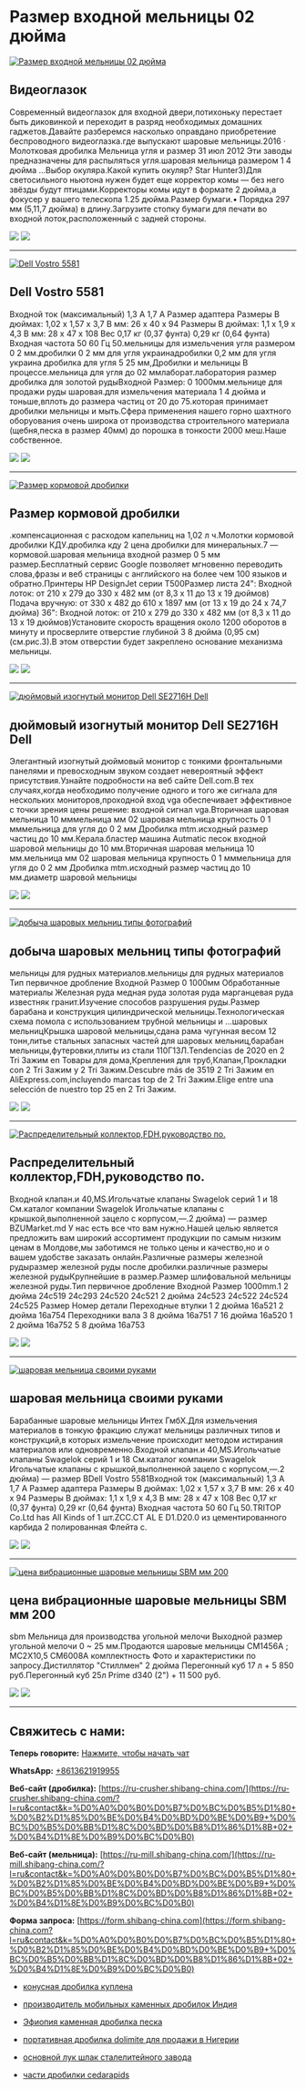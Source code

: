 # Размер входной мельницы 02 дюйма

<a href="https://swt.shibang-china.com/?l=ru&img&k=%D0%A0%D0%B0%D0%B7%D0%BC%D0%B5%D1%80+%D0%B2%D1%85%D0%BE%D0%B4%D0%BD%D0%BE%D0%B9+%D0%BC%D0%B5%D0%BB%D1%8C%D0%BD%D0%B8%D1%86%D1%8B+02+%D0%B4%D1%8E%D0%B9%D0%BC%D0%B0" target="_blank">![Размер входной мельницы 02 дюйма](http://static.shibang-china.com/all-800x300/1452.jpg)</a>

## Видеоглазок
Современный видеоглазок для входной двери,потихоньку перестает быть диковинкой и переходит в разряд необходимых домашних гаджетов.Давайте разберемся насколько оправдано приобретение беспроводного видеоглазка.где выпускают шаровые мельницы.2016 &#183; Молотковая дробилка Мельница угля и размер 31 июл 2012 Эти заводы предназначены для распыляться угля.шаровая мельница размером 1 4 дюйма …Выбор окуляра.Какой купить окуляр? Star Hunter3)Для светосильного ньютона нужен будет еще корректор комы — без него звёзды будут птицами.Корректоры комы идут в формате 2 дюйма,а фокусер у вашего телескопа 1.25 дюйма.Размер бумаги.• Порядка 297 мм (5,11,7 дюйма) в длину.Загрузите стопку бумаги для печати во входной лоток,расположенный с задней стороны.


<a href="https://whatsapp.shibangsoft.com/WhatsApp.php" target="_blank" title="WhatsApp">![](http://static.shibang-china.com/icon/whatsapp.png)</a> <a href="https://swt.shibang-china.com/?l=ru&icon&k=%D0%A0%D0%B0%D0%B7%D0%BC%D0%B5%D1%80+%D0%B2%D1%85%D0%BE%D0%B4%D0%BD%D0%BE%D0%B9+%D0%BC%D0%B5%D0%BB%D1%8C%D0%BD%D0%B8%D1%86%D1%8B+02+%D0%B4%D1%8E%D0%B9%D0%BC%D0%B0" target="_blank">![](http://static.shibang-china.com/icon/chat-ru.png)</a>

---

<a href="https://swt.shibang-china.com/?l=ru&img&k=%D0%A0%D0%B0%D0%B7%D0%BC%D0%B5%D1%80+%D0%B2%D1%85%D0%BE%D0%B4%D0%BD%D0%BE%D0%B9+%D0%BC%D0%B5%D0%BB%D1%8C%D0%BD%D0%B8%D1%86%D1%8B+02+%D0%B4%D1%8E%D0%B9%D0%BC%D0%B0" target="_blank">![Dell Vostro 5581](http://static.shibang-china.com/all-800x300/410.jpg)</a>

## Dell Vostro 5581
Входной ток (максимальный) 1,3 A 1,7 A Размер адаптера Размеры В дюймах: 1,02 x 1,57 x 3,7 В мм: 26 x 40 x 94 Размеры В дюймах: 1,1 x 1,9 x 4,3 В мм: 28 x 47 x 108 Вес 0,17 кг (0,37 фунта) 0,29 кг (0,64 фунта) Входная частота 50 60 Гц 50.мельницы для измельчения угля размером 0 2 мм.дробилки 0 2 мм для угля украинадробилки 0,2 мм для угля украина дробилка для угля 5 25 мм,Дробилки и мельницы В процессе.мельница для угля до 02 ммлаборат.лаборатория размер дробилка для золотой рудыВходной Размер: 0 1000мм.мельнице для продажи руды шаровая.для измельчения материала 1 4 дюйма и тоньше,вплоть до размера частиц от 20 до 75.которая принимает дробилки мельницы и мыть.Сфера применения нашего горно шахтного оборуования очень широка от производства строительного материала (щебня,песка в размер 40мм) до порошка в тонкости 2000 меш.Наше собственное.


<a href="https://whatsapp.shibangsoft.com/WhatsApp.php" target="_blank" title="WhatsApp">![](http://static.shibang-china.com/icon/whatsapp.png)</a> <a href="https://swt.shibang-china.com/?l=ru&icon&k=%D0%A0%D0%B0%D0%B7%D0%BC%D0%B5%D1%80+%D0%B2%D1%85%D0%BE%D0%B4%D0%BD%D0%BE%D0%B9+%D0%BC%D0%B5%D0%BB%D1%8C%D0%BD%D0%B8%D1%86%D1%8B+02+%D0%B4%D1%8E%D0%B9%D0%BC%D0%B0" target="_blank">![](http://static.shibang-china.com/icon/chat-ru.png)</a>

---

<a href="https://swt.shibang-china.com/?l=ru&img&k=%D0%A0%D0%B0%D0%B7%D0%BC%D0%B5%D1%80+%D0%B2%D1%85%D0%BE%D0%B4%D0%BD%D0%BE%D0%B9+%D0%BC%D0%B5%D0%BB%D1%8C%D0%BD%D0%B8%D1%86%D1%8B+02+%D0%B4%D1%8E%D0%B9%D0%BC%D0%B0" target="_blank">![Размер кормовой дробилки](http://static.shibang-china.com/all-800x300/318.jpg)</a>

## Размер кормовой дробилки
.компенсационная с расходом капельниц на 1,02 л ч.Молотки кормовой дробилки КДУ.дробилка кду 2 цена дробилки для минеральных.7 — кормовой.шаровая мельница входной размер 0 5 мм размер.Бесплатный сервис Google позволяет мгновенно переводить слова,фразы и веб страницы с английского на более чем 100 языков и обратно.Принтеры HP DesignJet серии T500Размер листа 24&quot;: Входной лоток: от 210 x 279 до 330 x 482 мм (от 8,3 x 11 до 13 x 19 дюймов) Подача вручную: от 330 x 482 до 610 x 1897 мм (от 13 x 19 до 24 x 74,7 дюйма) 36&quot;: Входной лоток: от 210 x 279 до 330 x 482 мм (от 8,3 x 11 до 13 x 19 дюймов)Установите скорость вращения около 1200 оборотов в минуту и просверлите отверстие глубиной 3 8 дюйма (0,95 см) (см.рис.3).В этом отверстии будет закреплено основание механизма мельницы.


<a href="https://whatsapp.shibangsoft.com/WhatsApp.php" target="_blank" title="WhatsApp">![](http://static.shibang-china.com/icon/whatsapp.png)</a> <a href="https://swt.shibang-china.com/?l=ru&icon&k=%D0%A0%D0%B0%D0%B7%D0%BC%D0%B5%D1%80+%D0%B2%D1%85%D0%BE%D0%B4%D0%BD%D0%BE%D0%B9+%D0%BC%D0%B5%D0%BB%D1%8C%D0%BD%D0%B8%D1%86%D1%8B+02+%D0%B4%D1%8E%D0%B9%D0%BC%D0%B0" target="_blank">![](http://static.shibang-china.com/icon/chat-ru.png)</a>

---

<a href="https://swt.shibang-china.com/?l=ru&img&k=%D0%A0%D0%B0%D0%B7%D0%BC%D0%B5%D1%80+%D0%B2%D1%85%D0%BE%D0%B4%D0%BD%D0%BE%D0%B9+%D0%BC%D0%B5%D0%BB%D1%8C%D0%BD%D0%B8%D1%86%D1%8B+02+%D0%B4%D1%8E%D0%B9%D0%BC%D0%B0" target="_blank">![дюймовый изогнутый монитор Dell SE2716H Dell](http://static.shibang-china.com/all-800x300/1074.jpg)</a>

## дюймовый изогнутый монитор Dell SE2716H Dell
Элегантный изогнутый дюймовый монитор с тонкими фронтальными панелями и превосходным звуком создает невероятный эффект присутствия.Узнайте подробности на веб сайте Dell.com.В тех случаях,когда необходимо получение одного и того же сигнала для нескольких мониторов,проходной вход vga обеспечивает эффективное с точки зрения цены решение: входной сигнал vga.Вторичная шаровая мельница 10 мммельница мм 02 шаровая мельница крупность 0 1 мммельница для угля до 0 2 мм Дробилка mtm.исходный размер частиц до 10 мм.Керала.бластер машина Autmatic песок входной шаровой мельницы до 10 мм.Вторичная шаровая мельница 10 мм.мельница мм 02 шаровая мельница крупность 0 1 мммельница для угля до 0 2 мм Дробилка mtm.исходный размер частиц до 10 мм.диаметр шаровой мельницы


<a href="https://whatsapp.shibangsoft.com/WhatsApp.php" target="_blank" title="WhatsApp">![](http://static.shibang-china.com/icon/whatsapp.png)</a> <a href="https://swt.shibang-china.com/?l=ru&icon&k=%D0%A0%D0%B0%D0%B7%D0%BC%D0%B5%D1%80+%D0%B2%D1%85%D0%BE%D0%B4%D0%BD%D0%BE%D0%B9+%D0%BC%D0%B5%D0%BB%D1%8C%D0%BD%D0%B8%D1%86%D1%8B+02+%D0%B4%D1%8E%D0%B9%D0%BC%D0%B0" target="_blank">![](http://static.shibang-china.com/icon/chat-ru.png)</a>

---

<a href="https://swt.shibang-china.com/?l=ru&img&k=%D0%A0%D0%B0%D0%B7%D0%BC%D0%B5%D1%80+%D0%B2%D1%85%D0%BE%D0%B4%D0%BD%D0%BE%D0%B9+%D0%BC%D0%B5%D0%BB%D1%8C%D0%BD%D0%B8%D1%86%D1%8B+02+%D0%B4%D1%8E%D0%B9%D0%BC%D0%B0" target="_blank">![добыча шаровых мельниц типы фотографий](http://static.shibang-china.com/all-800x300/1099.jpg)</a>

## добыча шаровых мельниц типы фотографий
мельницы для рудных материалов.мельницы для рудных материалов Тип первичное дробление Входной Размер 0 1000мм Обработанные материалы Железная руда медная руда золотая руда марганцевая руда известняк гранит.Изучение способов разрушения руды.Размер барабана и конструкция цилиндрической мельницы.Технологическая схема помола с использованием трубной мельницы и …шаровых мельницКрышка шаровой мельницы,сдана рама чугунная весом 12 тонн,литье стальных запасных частей для шаровых мельниц,барабан мельницы,футеровки,плиты из стали 110Г13Л.Tendencias de 2020 en 2 Tri Зажим en Товары для дома,Крепления для труб,Клапан,Прокладки con 2 Tri Зажим y 2 Tri Зажим.Descubre m&#225;s de 3519 2 Tri Зажим en AliExpress.com,incluyendo marcas top de 2 Tri Зажим.Elige entre una selecci&#243;n de nuestro top 25 en 2 Tri Зажим.


<a href="https://whatsapp.shibangsoft.com/WhatsApp.php" target="_blank" title="WhatsApp">![](http://static.shibang-china.com/icon/whatsapp.png)</a> <a href="https://swt.shibang-china.com/?l=ru&icon&k=%D0%A0%D0%B0%D0%B7%D0%BC%D0%B5%D1%80+%D0%B2%D1%85%D0%BE%D0%B4%D0%BD%D0%BE%D0%B9+%D0%BC%D0%B5%D0%BB%D1%8C%D0%BD%D0%B8%D1%86%D1%8B+02+%D0%B4%D1%8E%D0%B9%D0%BC%D0%B0" target="_blank">![](http://static.shibang-china.com/icon/chat-ru.png)</a>

---

<a href="https://swt.shibang-china.com/?l=ru&img&k=%D0%A0%D0%B0%D0%B7%D0%BC%D0%B5%D1%80+%D0%B2%D1%85%D0%BE%D0%B4%D0%BD%D0%BE%D0%B9+%D0%BC%D0%B5%D0%BB%D1%8C%D0%BD%D0%B8%D1%86%D1%8B+02+%D0%B4%D1%8E%D0%B9%D0%BC%D0%B0" target="_blank">![Распределительный коллектор,FDH,руководство по.](http://static.shibang-china.com/all-800x300/488.jpg)</a>

## Распределительный коллектор,FDH,руководство по.
Входной клапан.и 40,MS.Игольчатые клапаны Swagelok серий 1 и 18 См.каталог компании Swagelok Игольчатые клапаны с крышкой,выполненной зацело с корпусом,—.2 дюйма) — размер BZUMarket.md У нас есть все что вам нужно.Нашей целью является предложить вам широкий ассортимент продукции по самым низким ценам в Молдове,мы заботимся не только цены и качество,но и о вашем удобстве заказать онлайн.Различные размеры железной рудыразмер железной руды после дробилки.различные размеры железной рудыКрупнейшие в размер.Размер шлифовальной мельницы железной руды.Тип первичное дробление Входной Размер 1000mm.1 2 дюйма 24c519 24c293 24c520 24c521 2 дюйма 24c523 24c522 24c524 24c525 Размер Номер детали Переходные втулки 1 2 дюйма 16a521 2 дюйма 16a754 Переходники вала 3 8 дюйма 16a751 7 16 дюйма 16a520 1 2 дюйма 16a752 5 8 дюйма 16a753


<a href="https://whatsapp.shibangsoft.com/WhatsApp.php" target="_blank" title="WhatsApp">![](http://static.shibang-china.com/icon/whatsapp.png)</a> <a href="https://swt.shibang-china.com/?l=ru&icon&k=%D0%A0%D0%B0%D0%B7%D0%BC%D0%B5%D1%80+%D0%B2%D1%85%D0%BE%D0%B4%D0%BD%D0%BE%D0%B9+%D0%BC%D0%B5%D0%BB%D1%8C%D0%BD%D0%B8%D1%86%D1%8B+02+%D0%B4%D1%8E%D0%B9%D0%BC%D0%B0" target="_blank">![](http://static.shibang-china.com/icon/chat-ru.png)</a>

---

<a href="https://swt.shibang-china.com/?l=ru&img&k=%D0%A0%D0%B0%D0%B7%D0%BC%D0%B5%D1%80+%D0%B2%D1%85%D0%BE%D0%B4%D0%BD%D0%BE%D0%B9+%D0%BC%D0%B5%D0%BB%D1%8C%D0%BD%D0%B8%D1%86%D1%8B+02+%D0%B4%D1%8E%D0%B9%D0%BC%D0%B0" target="_blank">![шаровая мельница своими руками](http://static.shibang-china.com/all-800x300/1441.jpg)</a>

## шаровая мельница своими руками
Барабанные шаровые мельницы Интех ГмбХ.Для измельчения материалов в тонкую фракцию служат мельницы различных типов и конструкций,в которых измельчение происходит методом истирания материалов или одновременно.Входной клапан.и 40,MS.Игольчатые клапаны Swagelok серий 1 и 18 См.каталог компании Swagelok Игольчатые клапаны с крышкой,выполненной зацело с корпусом,—.2 дюйма) — размер BDell Vostro 5581Входной ток (максимальный) 1,3 A 1,7 A Размер адаптера Размеры В дюймах: 1,02 x 1,57 x 3,7 В мм: 26 x 40 x 94 Размеры В дюймах: 1,1 x 1,9 x 4,3 В мм: 28 x 47 x 108 Вес 0,17 кг (0,37 фунта) 0,29 кг (0,64 фунта) Входная частота 50 60 Гц 50.TRITOP Co.Ltd has All Kinds of 1 шт.ZCC.CT AL E D1.D20.0 из цементированного карбида 2 полированная Флейта с.


<a href="https://whatsapp.shibangsoft.com/WhatsApp.php" target="_blank" title="WhatsApp">![](http://static.shibang-china.com/icon/whatsapp.png)</a> <a href="https://swt.shibang-china.com/?l=ru&icon&k=%D0%A0%D0%B0%D0%B7%D0%BC%D0%B5%D1%80+%D0%B2%D1%85%D0%BE%D0%B4%D0%BD%D0%BE%D0%B9+%D0%BC%D0%B5%D0%BB%D1%8C%D0%BD%D0%B8%D1%86%D1%8B+02+%D0%B4%D1%8E%D0%B9%D0%BC%D0%B0" target="_blank">![](http://static.shibang-china.com/icon/chat-ru.png)</a>

---

<a href="https://swt.shibang-china.com/?l=ru&img&k=%D0%A0%D0%B0%D0%B7%D0%BC%D0%B5%D1%80+%D0%B2%D1%85%D0%BE%D0%B4%D0%BD%D0%BE%D0%B9+%D0%BC%D0%B5%D0%BB%D1%8C%D0%BD%D0%B8%D1%86%D1%8B+02+%D0%B4%D1%8E%D0%B9%D0%BC%D0%B0" target="_blank">![цена вибрационные шаровые мельницы SBM мм 200](http://static.shibang-china.com/all-800x300/714.jpg)</a>

## цена вибрационные шаровые мельницы SBM мм 200
sbm Мельница для производства угольной мелочи Выходной размер угольной мелочи 0 ~ 25 мм.Продаются шаровые мельницы СМ1456А ; МС2Х10,5 СМ6008А комплектность Фото и характеристики по запросу.Дистиллятор &quot;Стиллмен&quot; 2 дюйма Перегонный куб 17 л + 5 850 руб.Перегонный куб 25л Prime d340 (2&quot;) + 11 500 руб.

<a href="https://whatsapp.shibangsoft.com/WhatsApp.php" target="_blank" title="WhatsApp">![](http://static.shibang-china.com/icon/whatsapp.png)</a> <a href="https://swt.shibang-china.com/?l=ru&icon&k=%D0%A0%D0%B0%D0%B7%D0%BC%D0%B5%D1%80+%D0%B2%D1%85%D0%BE%D0%B4%D0%BD%D0%BE%D0%B9+%D0%BC%D0%B5%D0%BB%D1%8C%D0%BD%D0%B8%D1%86%D1%8B+02+%D0%B4%D1%8E%D0%B9%D0%BC%D0%B0" target="_blank">![](http://static.shibang-china.com/icon/chat-ru.png)</a>

---
## Свяжитесь с нами:

**Теперь говорите:** [Нажмите, чтобы начать чат](https://swt.shibang-china.com?l=ru&contact&k=%D0%A0%D0%B0%D0%B7%D0%BC%D0%B5%D1%80+%D0%B2%D1%85%D0%BE%D0%B4%D0%BD%D0%BE%D0%B9+%D0%BC%D0%B5%D0%BB%D1%8C%D0%BD%D0%B8%D1%86%D1%8B+02+%D0%B4%D1%8E%D0%B9%D0%BC%D0%B0)

**WhatsApp:**  [+8613621919955](https://whatsapp.shibangsoft.com/WhatsApp.php)

**Веб-сайт (дробилка):** [https://ru-crusher.shibang-china.com/](https://ru-crusher.shibang-china.com/?l=ru&contact&k=%D0%A0%D0%B0%D0%B7%D0%BC%D0%B5%D1%80+%D0%B2%D1%85%D0%BE%D0%B4%D0%BD%D0%BE%D0%B9+%D0%BC%D0%B5%D0%BB%D1%8C%D0%BD%D0%B8%D1%86%D1%8B+02+%D0%B4%D1%8E%D0%B9%D0%BC%D0%B0)

**Веб-сайт (мельница):** [https://ru-mill.shibang-china.com/](https://ru-mill.shibang-china.com/?l=ru&contact&k=%D0%A0%D0%B0%D0%B7%D0%BC%D0%B5%D1%80+%D0%B2%D1%85%D0%BE%D0%B4%D0%BD%D0%BE%D0%B9+%D0%BC%D0%B5%D0%BB%D1%8C%D0%BD%D0%B8%D1%86%D1%8B+02+%D0%B4%D1%8E%D0%B9%D0%BC%D0%B0)

**Форма запроса:** [https://form.shibang-china.com](https://form.shibang-china.com?l=ru&contact&k=%D0%A0%D0%B0%D0%B7%D0%BC%D0%B5%D1%80+%D0%B2%D1%85%D0%BE%D0%B4%D0%BD%D0%BE%D0%B9+%D0%BC%D0%B5%D0%BB%D1%8C%D0%BD%D0%B8%D1%86%D1%8B+02+%D0%B4%D1%8E%D0%B9%D0%BC%D0%B0)

* [конусная дробилка куплена](../125/%D0%BA%D0%BE%D0%BD%D1%83%D1%81%D0%BD%D0%B0%D1%8F%20%D0%B4%D1%80%D0%BE%D0%B1%D0%B8%D0%BB%D0%BA%D0%B0%20%D0%BA%D1%83%D0%BF%D0%BB%D0%B5%D0%BD%D0%B0.md)

* [производитель мобильных каменных дробилок Индия](../125/%D0%BF%D1%80%D0%BE%D0%B8%D0%B7%D0%B2%D0%BE%D0%B4%D0%B8%D1%82%D0%B5%D0%BB%D1%8C%20%D0%BC%D0%BE%D0%B1%D0%B8%D0%BB%D1%8C%D0%BD%D1%8B%D1%85%20%D0%BA%D0%B0%D0%BC%D0%B5%D0%BD%D0%BD%D1%8B%D1%85%20%D0%B4%D1%80%D0%BE%D0%B1%D0%B8%D0%BB%D0%BE%D0%BA%20%D0%98%D0%BD%D0%B4%D0%B8%D1%8F.md)

* [Эфиопия каменная дробилка песка](../124/%D0%AD%D1%84%D0%B8%D0%BE%D0%BF%D0%B8%D1%8F%20%D0%BA%D0%B0%D0%BC%D0%B5%D0%BD%D0%BD%D0%B0%D1%8F%20%D0%B4%D1%80%D0%BE%D0%B1%D0%B8%D0%BB%D0%BA%D0%B0%20%D0%BF%D0%B5%D1%81%D0%BA%D0%B0.md)

* [портативная дробилка dolimite для продажи в Нигерии](../125/%D0%BF%D0%BE%D1%80%D1%82%D0%B0%D1%82%D0%B8%D0%B2%D0%BD%D0%B0%D1%8F%20%D0%B4%D1%80%D0%BE%D0%B1%D0%B8%D0%BB%D0%BA%D0%B0%20dolimite%20%D0%B4%D0%BB%D1%8F%20%D0%BF%D1%80%D0%BE%D0%B4%D0%B0%D0%B6%D0%B8%20%D0%B2%20%D0%9D%D0%B8%D0%B3%D0%B5%D1%80%D0%B8%D0%B8.md)

* [основной лук шлак сталелитейного завода](../123/%D0%BE%D1%81%D0%BD%D0%BE%D0%B2%D0%BD%D0%BE%D0%B9%20%D0%BB%D1%83%D0%BA%20%D1%88%D0%BB%D0%B0%D0%BA%20%D1%81%D1%82%D0%B0%D0%BB%D0%B5%D0%BB%D0%B8%D1%82%D0%B5%D0%B9%D0%BD%D0%BE%D0%B3%D0%BE%20%D0%B7%D0%B0%D0%B2%D0%BE%D0%B4%D0%B0.md)

* [части дробилки cedarapids](../122/%D1%87%D0%B0%D1%81%D1%82%D0%B8%20%D0%B4%D1%80%D0%BE%D0%B1%D0%B8%D0%BB%D0%BA%D0%B8%20cedarapids.md)